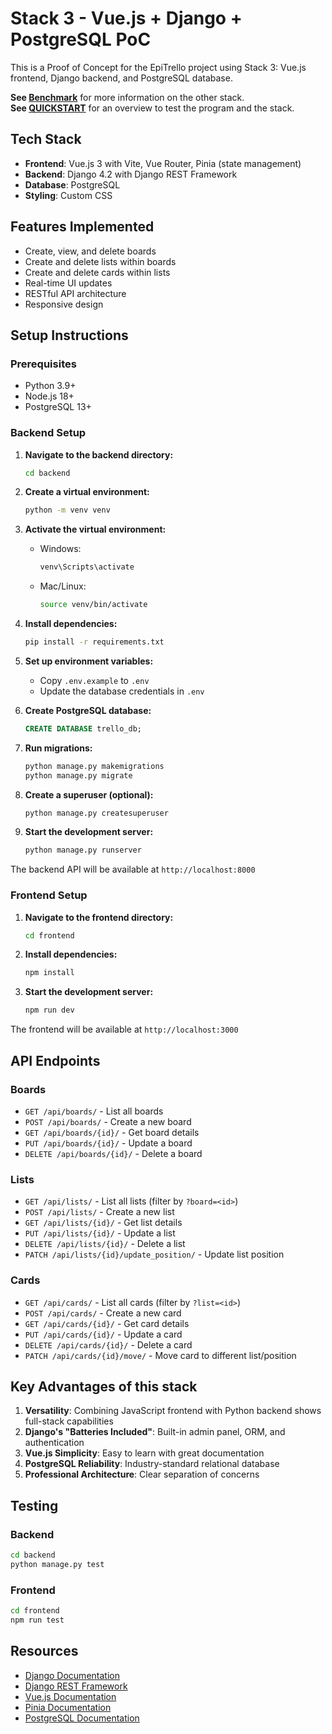 # Stack 3 - Vue.js + Django + PostgreSQL PoC

This is a Proof of Concept for the EpiTrello project using Stack 3: Vue.js frontend, Django backend, and PostgreSQL database.

**See [Benchmark](../../Benchmark.md)** for more information on the other stack.<br>
**See [QUICKSTART](./QUICKSTART.md)** for an overview to test the program and the stack.

## Tech Stack

- **Frontend**: Vue.js 3 with Vite, Vue Router, Pinia (state management)
- **Backend**: Django 4.2 with Django REST Framework
- **Database**: PostgreSQL
- **Styling**: Custom CSS

## Features Implemented

- Create, view, and delete boards
- Create and delete lists within boards
- Create and delete cards within lists
- Real-time UI updates
- RESTful API architecture
- Responsive design

## Setup Instructions

### Prerequisites

- Python 3.9+
- Node.js 18+
- PostgreSQL 13+

### Backend Setup

1. **Navigate to the backend directory:**
   ```bash
   cd backend
   ```

2. **Create a virtual environment:**
   ```bash
   python -m venv venv
   ```

3. **Activate the virtual environment:**
   - Windows:
     ```bash
     venv\Scripts\activate
     ```
   - Mac/Linux:
     ```bash
     source venv/bin/activate
     ```

4. **Install dependencies:**
   ```bash
   pip install -r requirements.txt
   ```

5. **Set up environment variables:**
   - Copy `.env.example` to `.env`
   - Update the database credentials in `.env`

6. **Create PostgreSQL database:**
   ```sql
   CREATE DATABASE trello_db;
   ```

7. **Run migrations:**
   ```bash
   python manage.py makemigrations
   python manage.py migrate
   ```

8. **Create a superuser (optional):**
   ```bash
   python manage.py createsuperuser
   ```

9. **Start the development server:**
   ```bash
   python manage.py runserver
   ```

The backend API will be available at `http://localhost:8000`

### Frontend Setup

1. **Navigate to the frontend directory:**
   ```bash
   cd frontend
   ```

2. **Install dependencies:**
   ```bash
   npm install
   ```

3. **Start the development server:**
   ```bash
   npm run dev
   ```

The frontend will be available at `http://localhost:3000`

## API Endpoints

### Boards
- `GET /api/boards/` - List all boards
- `POST /api/boards/` - Create a new board
- `GET /api/boards/{id}/` - Get board details
- `PUT /api/boards/{id}/` - Update a board
- `DELETE /api/boards/{id}/` - Delete a board

### Lists
- `GET /api/lists/` - List all lists (filter by `?board=<id>`)
- `POST /api/lists/` - Create a new list
- `GET /api/lists/{id}/` - Get list details
- `PUT /api/lists/{id}/` - Update a list
- `DELETE /api/lists/{id}/` - Delete a list
- `PATCH /api/lists/{id}/update_position/` - Update list position

### Cards
- `GET /api/cards/` - List all cards (filter by `?list=<id>`)
- `POST /api/cards/` - Create a new card
- `GET /api/cards/{id}/` - Get card details
- `PUT /api/cards/{id}/` - Update a card
- `DELETE /api/cards/{id}/` - Delete a card
- `PATCH /api/cards/{id}/move/` - Move card to different list/position

## Key Advantages of this stack

1. **Versatility**: Combining JavaScript frontend with Python backend shows full-stack capabilities
2. **Django's "Batteries Included"**: Built-in admin panel, ORM, and authentication
3. **Vue.js Simplicity**: Easy to learn with great documentation
4. **PostgreSQL Reliability**: Industry-standard relational database
5. **Professional Architecture**: Clear separation of concerns


## Testing

### Backend
```bash
cd backend
python manage.py test
```

### Frontend
```bash
cd frontend
npm run test
```

## Resources

- [Django Documentation](https://docs.djangoproject.com/)
- [Django REST Framework](https://www.django-rest-framework.org/)
- [Vue.js Documentation](https://vuejs.org/)
- [Pinia Documentation](https://pinia.vuejs.org/)
- [PostgreSQL Documentation](https://www.postgresql.org/docs/)
